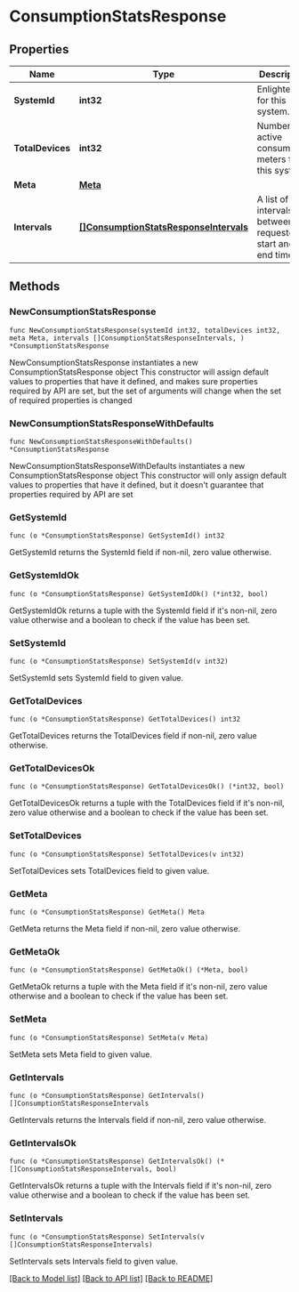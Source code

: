 # ConsumptionStatsResponse

## Properties

Name | Type | Description | Notes
------------ | ------------- | ------------- | -------------
**SystemId** | **int32** | Enlighten ID for this system. | 
**TotalDevices** | **int32** | Number of active consumption meters for this system. | 
**Meta** | [**Meta**](Meta.md) |  | 
**Intervals** | [**[]ConsumptionStatsResponseIntervals**](ConsumptionStatsResponseIntervals.md) | A list of intervals between the requested start and end times. | 

## Methods

### NewConsumptionStatsResponse

`func NewConsumptionStatsResponse(systemId int32, totalDevices int32, meta Meta, intervals []ConsumptionStatsResponseIntervals, ) *ConsumptionStatsResponse`

NewConsumptionStatsResponse instantiates a new ConsumptionStatsResponse object
This constructor will assign default values to properties that have it defined,
and makes sure properties required by API are set, but the set of arguments
will change when the set of required properties is changed

### NewConsumptionStatsResponseWithDefaults

`func NewConsumptionStatsResponseWithDefaults() *ConsumptionStatsResponse`

NewConsumptionStatsResponseWithDefaults instantiates a new ConsumptionStatsResponse object
This constructor will only assign default values to properties that have it defined,
but it doesn't guarantee that properties required by API are set

### GetSystemId

`func (o *ConsumptionStatsResponse) GetSystemId() int32`

GetSystemId returns the SystemId field if non-nil, zero value otherwise.

### GetSystemIdOk

`func (o *ConsumptionStatsResponse) GetSystemIdOk() (*int32, bool)`

GetSystemIdOk returns a tuple with the SystemId field if it's non-nil, zero value otherwise
and a boolean to check if the value has been set.

### SetSystemId

`func (o *ConsumptionStatsResponse) SetSystemId(v int32)`

SetSystemId sets SystemId field to given value.


### GetTotalDevices

`func (o *ConsumptionStatsResponse) GetTotalDevices() int32`

GetTotalDevices returns the TotalDevices field if non-nil, zero value otherwise.

### GetTotalDevicesOk

`func (o *ConsumptionStatsResponse) GetTotalDevicesOk() (*int32, bool)`

GetTotalDevicesOk returns a tuple with the TotalDevices field if it's non-nil, zero value otherwise
and a boolean to check if the value has been set.

### SetTotalDevices

`func (o *ConsumptionStatsResponse) SetTotalDevices(v int32)`

SetTotalDevices sets TotalDevices field to given value.


### GetMeta

`func (o *ConsumptionStatsResponse) GetMeta() Meta`

GetMeta returns the Meta field if non-nil, zero value otherwise.

### GetMetaOk

`func (o *ConsumptionStatsResponse) GetMetaOk() (*Meta, bool)`

GetMetaOk returns a tuple with the Meta field if it's non-nil, zero value otherwise
and a boolean to check if the value has been set.

### SetMeta

`func (o *ConsumptionStatsResponse) SetMeta(v Meta)`

SetMeta sets Meta field to given value.


### GetIntervals

`func (o *ConsumptionStatsResponse) GetIntervals() []ConsumptionStatsResponseIntervals`

GetIntervals returns the Intervals field if non-nil, zero value otherwise.

### GetIntervalsOk

`func (o *ConsumptionStatsResponse) GetIntervalsOk() (*[]ConsumptionStatsResponseIntervals, bool)`

GetIntervalsOk returns a tuple with the Intervals field if it's non-nil, zero value otherwise
and a boolean to check if the value has been set.

### SetIntervals

`func (o *ConsumptionStatsResponse) SetIntervals(v []ConsumptionStatsResponseIntervals)`

SetIntervals sets Intervals field to given value.



[[Back to Model list]](../README.md#documentation-for-models) [[Back to API list]](../README.md#documentation-for-api-endpoints) [[Back to README]](../README.md)


